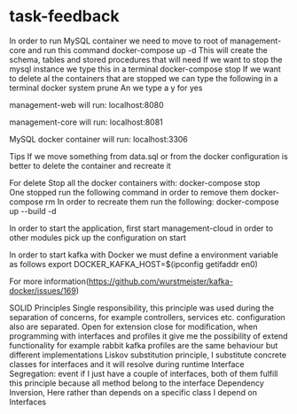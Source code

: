# task-feedback
In order to run MySQL container we need to move to root of management-core and run this command
docker-compose up -d
This will create the schema, tables and stored procedures that will need
If we want to stop the mysql instance we type this in a terminal
docker-compose stop
If we want to delete al the containers that are stopped we can type the following in a terminal
docker system prune
An we type a y for yes

management-web will run:
	localhost:8080

management-core will run:
	localhost:8081

MySQL docker container will run:
	localhost:3306

Tips
If we move something from data.sql or from the docker configuration is better to delete the
container and recreate it

For delete
Stop all the docker containers with:
docker-compose stop  
One stopped run the following command in order to remove them
docker-compose rm
In order to recreate them run the following:
docker-compose up --build -d

In order to start the application, first start management-cloud in order to other modules pick up the configuration 
on start

In order to start kafka with Docker we must define a environment variable as follows
export DOCKER_KAFKA_HOST=$(ipconfig getifaddr en0)

For more information(https://github.com/wurstmeister/kafka-docker/issues/169)

SOLID Principles
Single responsibility, this principle was used during the separation of concerns, for example controllers, services etc.
configuration also are separated.
Open for extension close for modification,  when programming with interfaces and profiles it give me the possibility of 
extend functionality for example rabbit kafka profiles are the same behaviour but different implementations
Liskov substitution principle, I substitute concrete classes for interfaces and it will resolve during runtime
Interface Segregation: event if I just have a couple of interfaces, both of them fulfill this principle because all
method belong to the interface
Dependency Inversion, Here rather than depends on a specific class I depend on Interfaces


